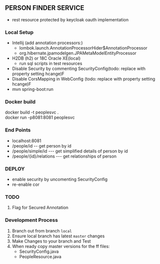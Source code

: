 ##  PERSON FINDER SERVICE
- rest resource protected by keycloak oauth implementation



###  Local Setup
- Intellij (add annotation processors:)  
  - lombok.launch.AnnotationProcessorHider$AnnotationProcessor
  - org.hibernate.jpamodelgen.JPAMetaModelEntityProcessor
- H2DB (h2) or 18C Oracle XE(local)
  - run sql scripts in test resources
- Disable Security by commenting SecurityConfig(todo: replace with property setting hcange)F
- Disable CorsMapping in WebConfig (todo: replace with property setting hcange)F
- mvn spring-boot:run


### Docker build
docker build -t peoplesvc .  
docker run -p8081:8081 peoplesvc

### End Points
- localhost:8081
- /people/id -- get person by id
- /people/simple/id   --- get simplified details of person by id
- /people/{id}/relations    --- get relationships of person


###  DEPLOY
- enable security by uncomenting SecurityConfig
- re-enable cor


### TODO
1. Flag for Secured Annotation

### Development Process
1. Branch out from branch `local`
2. Ensure local branch has latest `master` changes
3. Make Changes to your branch and Test
4. When ready copy master versions for the ff files:
   - SecurityConfig.java
   - PeopleResource.java
